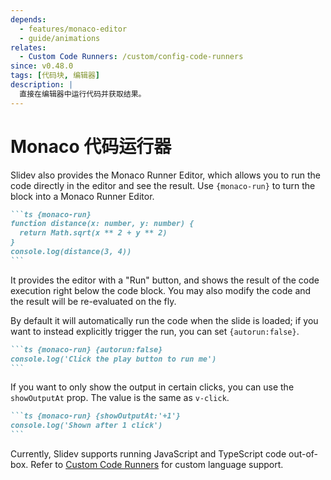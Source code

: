 ```yaml
---
depends:
  - features/monaco-editor
  - guide/animations
relates:
  - Custom Code Runners: /custom/config-code-runners
since: v0.48.0
tags: [代码块, 编辑器]
description: |
  直接在编辑器中运行代码并获取结果。
---
```


# Monaco 代码运行器

Slidev also provides the Monaco Runner Editor, which allows you to run the code directly in the editor and see the result. Use `{monaco-run}` to turn the block into a Monaco Runner Editor.

````md
```ts {monaco-run}
function distance(x: number, y: number) {
  return Math.sqrt(x ** 2 + y ** 2)
}
console.log(distance(3, 4))
```
````

It provides the editor with a "Run" button, and shows the result of the code execution right below the code block. You may also modify the code and the result will be re-evaluated on the fly.

By default it will automatically run the code when the slide is loaded; if you want to instead explicitly trigger the run, you can set `{autorun:false}`.

````md
```ts {monaco-run} {autorun:false}
console.log('Click the play button to run me')
```
````

If you want to only show the output in certain clicks, you can use the `showOutputAt` prop. The value is the same as `v-click`.

````md
```ts {monaco-run} {showOutputAt:'+1'}
console.log('Shown after 1 click')
```
````

Currently, Slidev supports running JavaScript and TypeScript code out-of-box. Refer to [Custom Code Runners](/custom/config-code-runners) for custom language support.
